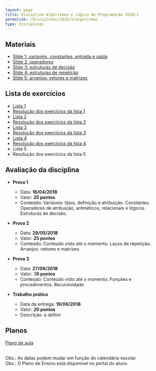 ```yaml
---
layout: page
title: Disciplina Algoritmos e Lógica de Programação 2018/1
permalink: /disciplinas/2018/1/algoritmos
type: disciplinas
---
```

## Materiais
* [Slide 1: variavéis, constantes, entrada e saída](https://marcoaugustoandrade.github.io/slides-algoritmos/1-variaveis-constantes-entrada-saida.html)
* [Slide 2: operadores](https://marcoaugustoandrade.github.io/slides-algoritmos/2-operadores.html)
* [Slide 3: estruturas de decisão](https://marcoaugustoandrade.github.io/slides-algoritmos/3-estrututas-de-decisao.html)
* [Slide 4: estruturas de repetição](https://marcoaugustoandrade.github.io/slides-algoritmos/4-lacos-de-repeticao.html)
* [Slide 5: arranjos: vetores e matrizes](https://marcoaugustoandrade.github.io/slides-algoritmos/5-arranjos.html)

## Lista de exercícios
* [Lista 1](https://github.com/marcoinf/marcoinf.github.io/raw/master/downloads/algoritmos/lista-1.pdf)
* [Resolução dos exercícios da lista 1](https://github.com/marcoaugustoandrade/algoritmos-lista-1)
* [Lista 2](https://github.com/marcoinf/marcoinf.github.io/raw/master/downloads/algoritmos/lista-2.pdf)
* [Resolução dos exercícios da lista 2](https://github.com/marcoaugustoandrade/algoritmos-lista-2)
* [Lista 3](https://github.com/marcoinf/marcoinf.github.io/raw/master/downloads/algoritmos/lista-3.pdf)
* [Resolução dos exercícios da lista 3](https://github.com/marcoaugustoandrade/algoritmos-lista-3)
* [Lista 4](https://github.com/marcoinf/marcoinf.github.io/raw/master/downloads/algoritmos/lista-4.pdf)
* [Resolução dos exercícios da lista 4](https://github.com/marcoaugustoandrade/algoritmos-lista-4)
* Lista 5
* Resolução dos exercícios da lista 5

## Avaliação da disciplina

- **Prova 1**
  - Data: **16/04/2018**
  - Valor: **25 pontos**
  - Conteúdo: Variáveis: tipos, definição e atribuição. Constantes. Operadores de atribuição, aritméticos, relacionais e lógicos. Estruturas de decisão.
  
- **Prova 2**
  - Data: **29/05/2018**
  - Valor: **25 pontos**
  - Conteúdo: Conteúdo visto até o momento. Laços de repetição. Arranjos: vetores e matrizes.
  
- **Prova 3**
  - Data: **27/06/2018**
  - Valor: 3**0 pontos**
  - Conteúdo: Conteúdo visto até o momento. Funções e procedimentos. Recursividade.
  
- **Trabalho prático**
  - Data da entrega: **19/06/2018**
  - Valor: **20 pontos**
  - Descrição: a definir

## Planos
[Plano de aula](https://docs.google.com/spreadsheets/d/164lmjU63DAGTboSR4n-ktQv8ZjIHVNnaY3RAg2m2ksc/edit?usp=sharing)

<br>Obs.: As datas podem mudar em função do calendário escolar.
<br>Obs.: O Plano de Ensino está disponível no portal do aluno.
